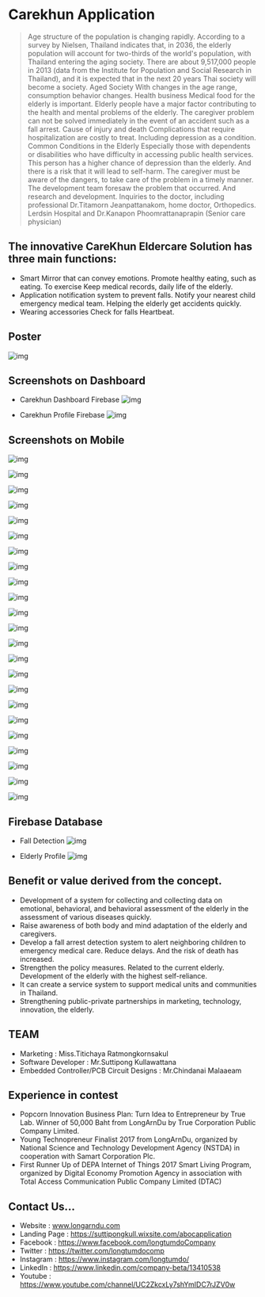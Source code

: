 # Carekhun Application 

>Age structure of the population is changing rapidly. According to a survey by Nielsen, Thailand indicates that, in 2036, the elderly population will account for two-thirds of the world's population, with Thailand entering the aging society. There are about 9,517,000 people in 2013 (data from the Institute for Population and Social Research in Thailand), and it is expected that in the next 20 years Thai society will become a society. Aged Society With changes in the age range, consumption behavior changes. Health business Medical food for the elderly is important. Elderly people have a major factor contributing to the health and mental problems of the elderly. The caregiver problem can not be solved immediately in the event of an accident such as a fall arrest. Cause of injury and death Complications that require hospitalization are costly to treat. Including depression as a condition. Common Conditions in the Elderly Especially those with dependents or disabilities who have difficulty in accessing public health services. This person has a higher chance of depression than the elderly. And there is a risk that it will lead to self-harm. The caregiver must be aware of the dangers, to take care of the problem in a timely manner. The development team foresaw the problem that occurred. And research and development. Inquiries to the doctor, including professional Dr.Titamorn Jeanpattanakom, home doctor, Orthopedics. Lerdsin Hospital and Dr.Kanapon Phoomrattanaprapin (Senior care physician) 

## The innovative CareKhun Eldercare Solution has three main functions:

- Smart Mirror that can convey emotions. Promote healthy eating, such as eating. To exercise Keep medical records, daily life of the elderly.
- Application notification system to prevent falls. Notify your nearest child emergency medical team. Helping the elderly get accidents quickly.
- Wearing accessories Check for falls Heartbeat.

## Poster

![img](https://github.com/longtumdocompany/CarekhunApplication/blob/master/ScreenCaptureCareKhun/0.jpg)

## Screenshots on Dashboard

- Carekhun Dashboard Firebase
![img](https://github.com/longtumdocompany/CarekhunApplication/blob/master/ScreenCaptureCareKhun/Carekhun-Dashboard-Firebase.jpg)

- Carekhun Profile Firebase
![img](https://github.com/longtumdocompany/CarekhunApplication/blob/master/ScreenCaptureCareKhun/Carekhun-Profile-Firebase.jpg)

## Screenshots on Mobile

![img](https://github.com/longtumdocompany/CarekhunApplication/blob/master/ScreenCaptureCareKhun/1.png)

![img](https://github.com/longtumdocompany/CarekhunApplication/blob/master/ScreenCaptureCareKhun/2.png)

![img](https://github.com/longtumdocompany/CarekhunApplication/blob/master/ScreenCaptureCareKhun/3.png)

![img](https://github.com/longtumdocompany/CarekhunApplication/blob/master/ScreenCaptureCareKhun/4.png)

![img](https://github.com/longtumdocompany/CarekhunApplication/blob/master/ScreenCaptureCareKhun/5.png)

![img](https://github.com/longtumdocompany/CarekhunApplication/blob/master/ScreenCaptureCareKhun/6.png)

![img](https://github.com/longtumdocompany/CarekhunApplication/blob/master/ScreenCaptureCareKhun/7.png)

![img](https://github.com/longtumdocompany/CarekhunApplication/blob/master/ScreenCaptureCareKhun/8.png)

![img](https://github.com/longtumdocompany/CarekhunApplication/blob/master/ScreenCaptureCareKhun/9.png)

![img](https://github.com/longtumdocompany/CarekhunApplication/blob/master/ScreenCaptureCareKhun/10.png)

![img](https://github.com/longtumdocompany/CarekhunApplication/blob/master/ScreenCaptureCareKhun/11.png)

![img](https://github.com/longtumdocompany/CarekhunApplication/blob/master/ScreenCaptureCareKhun/12.png)

![img](https://github.com/longtumdocompany/CarekhunApplication/blob/master/ScreenCaptureCareKhun/13.png)

![img](https://github.com/longtumdocompany/CarekhunApplication/blob/master/ScreenCaptureCareKhun/14.png)

![img](https://github.com/longtumdocompany/CarekhunApplication/blob/master/ScreenCaptureCareKhun/15.png)

![img](https://github.com/longtumdocompany/CarekhunApplication/blob/master/ScreenCaptureCareKhun/16.png)

![img](https://github.com/longtumdocompany/CarekhunApplication/blob/master/ScreenCaptureCareKhun/17.png)

![img](https://github.com/longtumdocompany/CarekhunApplication/blob/master/ScreenCaptureCareKhun/18.png)

![img](https://github.com/longtumdocompany/CarekhunApplication/blob/master/ScreenCaptureCareKhun/19.png)

![img](https://github.com/longtumdocompany/CarekhunApplication/blob/master/ScreenCaptureCareKhun/20.png)

![img](https://github.com/longtumdocompany/CarekhunApplication/blob/master/ScreenCaptureCareKhun/21.png)

![img](https://github.com/longtumdocompany/CarekhunApplication/blob/master/ScreenCaptureCareKhun/22.png)

![img](https://github.com/longtumdocompany/CarekhunApplication/blob/master/ScreenCaptureCareKhun/23.png)

## Firebase Database

- Fall Detection
![img](https://github.com/longtumdocompany/CarekhunApplication/blob/master/ScreenCaptureCareKhun/Firebase-1.jpg)

- Elderly Profile
![img](https://github.com/longtumdocompany/CarekhunApplication/blob/master/ScreenCaptureCareKhun/Firebase-2.jpg)

## Benefit or value derived from the concept.
- Development of a system for collecting and collecting data on emotional, behavioral, and behavioral assessment of the elderly in the assessment of various diseases quickly.
- Raise awareness of both body and mind adaptation of the elderly and caregivers.
- Develop a fall arrest detection system to alert neighboring children to emergency medical care. Reduce delays. And the risk of death has increased.
- Strengthen the policy measures. Related to the current elderly. Development of the elderly with the highest self-reliance.
- It can create a service system to support medical units and communities in Thailand.
- Strengthening public-private partnerships in marketing, technology, innovation, the elderly.

## TEAM
- Marketing : Miss.Titichaya Ratmongkornsakul
- Software Developer : Mr.Suttipong Kullawattana
- Embedded Controller/PCB Circuit Designs : Mr.Chindanai Malaaeam

## Experience in contest 
- Popcorn Innovation Business Plan: Turn Idea to Entrepreneur by True Lab. Winner of 50,000 Baht from LongArnDu by True Corporation Public Company Limited. 
- Young Technopreneur Finalist 2017 from LongArnDu, organized by National Science and Technology Development Agency (NSTDA) in cooperation with Samart Corporation Plc. 
- First Runner Up of DEPA Internet of Things 2017 Smart Living Program, organized by Digital Economy Promotion Agency in association with Total Access Communication Public Company Limited (DTAC)

## Contact Us... 
- Website : www.longarndu.com 
- Landing Page : https://suttipongkull.wixsite.com/abocapplication 
- Facebook : https://www.facebook.com/longtumdoCompany 
- Twitter : https://twitter.com/longtumdocomp 
- Instagram : https://www.instagram.com/longtumdo/ 
- LinkedIn : https://www.linkedin.com/company-beta/13410538 
- Youtube : https://www.youtube.com/channel/UC2ZkcxLy7shYmIDC7rJZV0w
